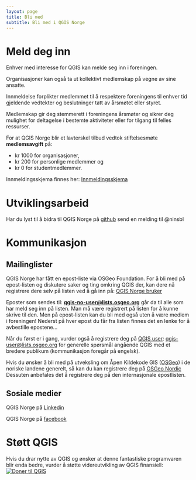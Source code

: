 ```yaml
---
layout: page
title: Bli med
subtitle: Bli med i QGIS Norge
---
```


# Meld deg inn

Enhver med interesse for QGIS kan melde seg inn i foreningen. 

Organisasjoner kan også ta ut kollektivt medlemskap på vegne av sine ansatte. 

Innmeldelse forplikter medlemmet til å respektere foreningens til enhver tid 
gjeldende vedtekter og beslutninger tatt av årsmøtet eller styret.

Medlemskap gir deg stemmerett i foreningens årsmøter og sikrer deg mulighet 
for deltagelse i bestemte aktiviteter eller for tilgang til felles ressurser.

For at QGIS Norge blir et lavterskel tilbud vedtok stiftelsesmøte 
**medlemsavgift** på:

- kr 1000 for organisasjoner,
- kr 200 for personlige medlemmer og 
- kr 0 for studentmedlemmer.

Innmeldingsskjema finnes her: [Innmeldingsskjema](https://docs.google.com/forms/d/e/1FAIpQLSeKg90NzdPodmknix-BImrydCXVELe3aA9Z-Cnm9CfA7fTkEw/viewform?usp=sf_link)

# Utviklingsarbeid
Har du lyst til å bidra til QGIS Norge på [github](https://github.com/qgisnorge) 
send en melding til @ninsbl

# Kommunikasjon

## Mailinglister
QGIS Norge har fått en epost-liste via OSGeo Foundation. 
For å bli med på epost-listen og diskutere saker og ting 
omkring QGIS der, kan dere nå registrere dere selv på 
listen ved å gå inn på:
[QGIS Norge bruker](https://lists.osgeo.org/mailman/listinfo/qgis-no-user)

Eposter som sendes til: **qgis-no-user@lists.osgeo.org** 
går da til alle som har meld seg inn på listen. Man må 
være registrert på listen for å kunne skrive til den. 
Men på epost-listen kan du bli med også uten å være 
medlem i foreningen! 
Nederst på hver epost du får fra listen finnes det en 
lenke for å avbestille epostene…

Når du først er i gang, vurder også å registrere deg 
på [QGIS user](https://lists.osgeo.org/mailman/listinfo/qgis-user): 
qgis-user@lists.osgeo.org 
for generelle spørsmål angående QGIS med et bredere publikum 
(kommunikasjon foregår på engelsk). 

Hvis du ønsker å bli med på utveksling om Åpen Kildekode GIS 
([OSGeo](https://wiki.osgeo.org/wiki/Main_Page)) i de noriske 
landene generelt, så kan du kan registrere deg på 
[OSGeo Nordic](https://lists.osgeo.org/mailman/listinfo/nordic)
Dessuten anbefales det å registrere deg på den internasjonale 
 epostlisten.

## Sosiale medier

QGIS Norge på [Linkedin](https://www.linkedin.com/groups/8443143)

QGIS Norge på [facebook](https://www.facebook.com/groups/997139377003400)

# Støtt QGIS
Hvis du drar nytte av QGIS og ønsker at denne fantastiske programvaren blir enda bedre, 
vurder å støtte videreutvikling av QGIS finansiell: [![Doner til
QGIS](https://img.shields.io/badge/donate%20to-QGIS-green.svg)](http://qgis.org/en/site/getinvolved/donations.html)
